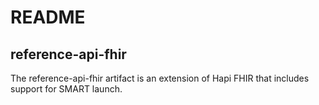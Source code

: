 # README #

## reference-api-fhir ##
The reference-api-fhir artifact is an extension of Hapi FHIR that includes support for SMART launch.